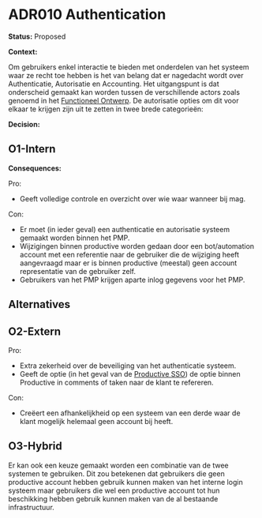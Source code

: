 # ADR010 Authentication

**Status:** Proposed

**Context:**

Om gebruikers enkel interactie te bieden met onderdelen van het systeem waar ze recht toe hebben is het van belang dat er nagedacht wordt over Authenticatie, Autorisatie en Accounting. Het uitgangspunt is dat onderscheid gemaakt kan worden tussen de verschillende actors zoals genoemd in het [Functioneel Ontwerp](../../Functioneel/FunctioneelOntwerp.md#actors). De autorisatie opties om dit voor elkaar te krijgen zijn uit te zetten in twee brede categorieën:

**Decision:**

## O1-Intern

**Consequences:**

Pro:

- Geeft volledige controle en overzicht over wie waar wanneer bij mag.

Con:

- Er moet (in ieder geval) een authenticatie en autorisatie systeem gemaakt worden binnen het PMP.
- Wijzigingen binnen productive worden gedaan door een bot/automation account met een referentie naar de gebruiker die de wijziging heeft aangevraagd maar er is binnen productive (meestal) geen account representatie van de gebruiker zelf.
- Gebruikers van het PMP krijgen aparte inlog gegevens voor het PMP.

## Alternatives

## O2-Extern

<!-- Het voornaamste twee voordelen die gehaald kunnen worden uit een extern authenticatie systeem zijn een stukje extra zekerheid over de beveiliging van de procedure en (in het geval van de [Productive SSO](https://productive.io/blog/introducing-single-sign-on-support-sso-in-productive/)) de optie binnen Productive in comments of taken naar de klant te refereren. -->

Pro:

- Extra zekerheid over de beveiliging van het authenticatie systeem.
- Geeft de optie (in het geval van de [Productive SSO](https://productive.io/blog/introducing-single-sign-on-support-sso-in-productive/)) de optie binnen Productive in comments of taken naar de klant te refereren.

Con:

- Creëert een afhankelijkheid op een systeem van een derde waar de klant mogelijk helemaal geen account bij heeft.

## O3-Hybrid

Er kan ook een keuze gemaakt worden een combinatie van de twee systemen te gebruiken. Dit zou betekenen dat gebruikers die geen productive account hebben gebruik kunnen maken van het interne login systeem maar gebruikers die wel een productive account tot hun beschikking hebben gebruik kunnen maken van de al bestaande infrastructuur.
